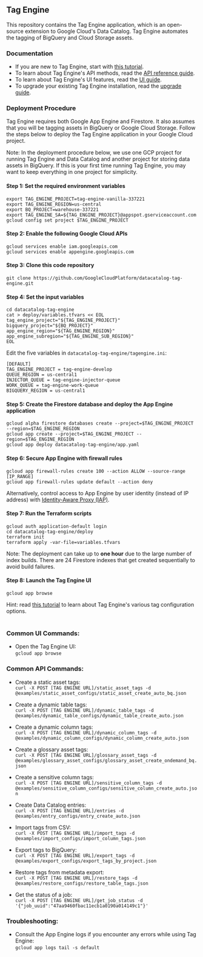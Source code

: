 ## Tag Engine
This repository contains the Tag Engine application, which is an open-source extension to Google Cloud's Data Catalog. Tag Engine automates the tagging of BigQuery and Cloud Storage assets. 

### Documentation

* If you are new to Tag Engine, start with [this tutorial](https://cloud.google.com/architecture/tag-engine-and-data-catalog). 
* To learn about Tag Engine's API methods, read the [API reference guide](https://github.com/GoogleCloudPlatform/datacatalog-tag-engine/blob/main/docs/api_reference.md). 
* To learn about Tag Engine's UI features, read the [UI guide](https://github.com/GoogleCloudPlatform/datacatalog-tag-engine/blob/main/docs/ui_guide.md). 
* To upgrade your existing Tag Engine installation, read the [upgrade guide](https://github.com/GoogleCloudPlatform/datacatalog-tag-engine/blob/main/docs/upgrade_guide.md). 

### Deployment Procedure

Tag Engine requires both Google App Engine and Firestore. It also assumes that you will be tagging assets in BigQuery or Google Cloud Storage. Follow the steps below to deploy the Tag Engine application in your Google Cloud project.

Note: In the deployment procedure below, we use one GCP project for running Tag Engine and Data Catalog and another project for storing data assets in BigQuery. If this is your first time running Tag Engine, you may want to keep everything in one project for simplicity. 

#### Step 1: Set the required environment variables
```
export TAG_ENGINE_PROJECT=tag-engine-vanilla-337221
export TAG_ENGINE_REGION=us-central
export BQ_PROJECT=warehouse-337221
export TAG_ENGINE_SA=${TAG_ENGINE_PROJECT}@appspot.gserviceaccount.com
gcloud config set project $TAG_ENGINE_PROJECT
```

#### Step 2: Enable the following Google Cloud APIs
```
gcloud services enable iam.googleapis.com
gcloud services enable appengine.googleapis.com
```

#### Step 3: Clone this code repository
```
git clone https://github.com/GoogleCloudPlatform/datacatalog-tag-engine.git
```

#### Step 4: Set the input variables
```
cd datacatalog-tag-engine
cat > deploy/variables.tfvars << EOL
tag_engine_project="${TAG_ENGINE_PROJECT}"
bigquery_project="${BQ_PROJECT}"
app_engine_region="${TAG_ENGINE_REGION}"
app_engine_subregion="${TAG_ENGINE_SUB_REGION}"
EOL
```

Edit the five variables in `datacatalog-tag-engine/tagengine.ini`: 
```
[DEFAULT]
TAG_ENGINE_PROJECT = tag-engine-develop
QUEUE_REGION = us-central1
INJECTOR_QUEUE = tag-engine-injector-queue
WORK_QUEUE = tag-engine-work-queue
BIGQUERY_REGION = us-central1
```

#### Step 5: Create the Firestore database and deploy the App Engine application
```
gcloud alpha firestore databases create --project=$TAG_ENGINE_PROJECT --region=$TAG_ENGINE_REGION     
gcloud app create --project=$TAG_ENGINE_PROJECT --region=$TAG_ENGINE_REGION
gcloud app deploy datacatalog-tag-engine/app.yaml
```

#### Step 6: Secure App Engine with firewall rules  
```
gcloud app firewall-rules create 100 --action ALLOW --source-range [IP_RANGE]
gcloud app firewall-rules update default --action deny
```

Alternatively, control access to App Engine by user identity (instead of IP address) with [Identity-Aware Proxy (IAP)](https://cloud.google.com/iap/docs/concepts-overview). 

#### Step 7: Run the Terraform scripts
``` 
gcloud auth application-default login
cd datacatalog-tag-engine/deploy
terraform init
terraform apply -var-file=variables.tfvars
```  

Note: The deployment can take up to <b>one hour</b> due to the large number of index builds. There are 24 Firestore indexes that get created sequentially to avoid build failures. 

#### Step 8: Launch the Tag Engine UI
```
gcloud app browse
```

Hint: read [this tutorial](https://cloud.google.com/architecture/tag-engine-and-data-catalog) to learn about Tag Engine's various tag configuration options. <br><br>


### Common UI Commands:

* Open the Tag Engine UI:<br>
`gcloud app browse`


### Common API Commands:

* Create a static asset tags:<br>
`curl -X POST [TAG ENGINE URL]/static_asset_tags -d @examples/static_asset_configs/static_asset_create_auto_bq.json`

* Create a dynamic table tags:<br>
`curl -X POST [TAG ENGINE URL]/dynamic_table_tags -d @examples/dynamic_table_configs/dynamic_table_create_auto.json`

* Create a dynamic column tags:<br>
`curl -X POST [TAG ENGINE URL]/dynamic_column_tags -d @examples/dynamic_column_configs/dynamic_column_create_auto.json`

* Create a glossary asset tags:<br>
`curl -X POST [TAG ENGINE URL]/glossary_asset_tags -d @examples/glossary_asset_configs/glossary_asset_create_ondemand_bq.json`

* Create a sensitive column tags:<br>
`curl -X POST [TAG ENGINE URL]/sensitive_column_tags -d @examples/sensitive_column_configs/sensitive_column_create_auto.json`

* Create Data Catalog entries:<br>
`curl -X POST [TAG ENGINE URL]/entries -d @examples/entry_configs/entry_create_auto.json`

* Import tags from CSV:<br>
`curl -X POST [TAG ENGINE URL]/import_tags -d @examples/import_configs/import_column_tags.json`

* Export tags to BigQuery:<br>
`curl -X POST [TAG ENGINE URL]/export_tags -d @examples/export_configs/export_tags_by_project.json`

* Restore tags from metadata export:<br>
`curl -X POST [TAG ENGINE URL]/restore_tags -d @examples/restore_configs/restore_table_tags.json`

* Get the status of a job:<br>
`curl -X POST [TAG ENGINE URL]/get_job_status -d '{"job_uuid":"47aa9460fbac11ecb1a0190a014149c1"}'`


### Troubleshooting:

* Consult the App Engine logs if you encounter any errors while using Tag Engine:<br>
`gcloud app logs tail -s default`

